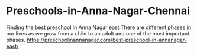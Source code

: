 # Preschools-in-Anna-Nagar-Chennai
Finding the best preschool in Anna Nagar east There are different phases in our lives as we grow from a child to an adult and one   of the most important phases. https://preschoolinannanagar.com/best-preschool-in-annanagar-east/
